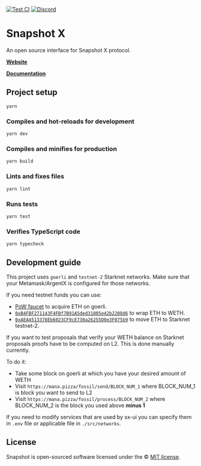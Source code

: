 [![Test CI](https://github.com/snapshot-labs/sx-ui/actions/workflows/test.yml/badge.svg)](https://github.com/snapshot-labs/sx-ui/actions/workflows/test.yml)
[![Discord](https://img.shields.io/discord/707079246388133940.svg?label=&logo=discord&logoColor=ffffff&color=7389D8&labelColor=6A7EC2)](https://discord.snapshot.org/)

# Snapshot X

An open source interface for Snapshot X protocol.

**[Website](https://snapshotx.xyz)**

**[Documentation](https://obytejs.com)**

## Project setup

```
yarn
```

### Compiles and hot-reloads for development

```
yarn dev
```

### Compiles and minifies for production

```
yarn build
```

### Lints and fixes files

```
yarn lint
```

### Runs tests

```
yarn test
```

### Verifies TypeScript code

```
yarn typecheck
```

## Development guide

This project uses `goerli` and `testnet-2` Starknet networks. Make sure that your Metamask/ArgentX is
configured for those networks.

If you need testnet funds you can use:

- [PoW faucet](https://goerli-faucet.pk910.de) to acquire ETH on goerli.
- [`0xB4FBF271143F4FBf7B91A5ded31805e42b2208d6`](https://goerli.etherscan.io/address/0xb4fbf271143f4fbf7b91a5ded31805e42b2208d6#writeContract) to wrap ETH to WETH.
- [`0xAEA4513378Eb6023CF9cE730a26255D0e3F075b9`](https://goerli.etherscan.io/address/0xAEA4513378Eb6023CF9cE730a26255D0e3F075b9#writeProxyContract) to move ETH to Starknet testnet-2.

If you want to test proposals that verify your WETH balance on Starknet proposals proofs have to be computed on L2.
This is done manually currently.

To do it:

- Take some block on goerli at which you have your desired amount of WETH
- Visit `https://mana.pizza/fossil/send/BLOCK_NUM_1` where BLOCK_NUM_1 is block you want to send to L2
- Visit `https://mana.pizza/fossil/process/BLOCK_NUM_2` where BLOCK_NUM_2 is the block you used above **minus 1**

If you need to modify services that are used by sx-ui you can specify them in `.env` file or applicable
file in `./src/networks`.

## License

Snapshot is open-sourced software licensed under the © [MIT license](LICENSE).
